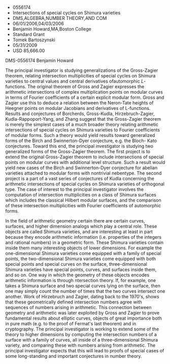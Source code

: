 
* 0556174
* Intersections of special cycles on Shimura varieties
* DMS,ALGEBRA,NUMBER THEORY,AND COM
* 06/01/2006,04/03/2006
* Benjamin Howard,MA,Boston College
* Standard Grant
* Tomek Bartoszynski
* 05/31/2009
* USD 85,666.00

DMS-0556174 Benjamin Howard

The principal investigator is studying generalizations of the Gross-Zagier
theorem, relating intersection multiplicities of special cycles on Shimura
varieties to central values and central derivatives ofautomorphic $L$-functions.
The original theorem of Gross and Zagier expresses the arithmetic intersections
of complex multiplication points on modular curves in terms of Fourier
coefficients of a certain explicit modular form. Gross and Zagier use this to
deduce a relation between the Neron-Tate heights of Heegner points on modular
Jacobians and derivatives of L-functions. Results and conjectures of Borcherds,
Gross-Kudla, Hirzebruch-Zagier, Kudla-Rappoport-Yang, and Zhang suggest that the
Gross-Zagier theorem is merely the simplest cases of a much broader theory
relating arithmetic intersections of special cycles on Shimura varieties to
Fourier coefficients of modular forms. Such a theory would yield results toward
generalized forms of the Birch and Swinnerton-Dyer conjecture, e.g. the Bloch-
Kato conjectures. Toward this end, the principal investigator is studying two
generalized forms of the Gross-Zagier theorem. The first project is to extend
the original Gross-Zagier theorem to include intersections of special points on
modular curves with additional level structure. Such a result would yield new
cases of the Birch and Swinnerton-Dyer conjecture for abelian varieties attached
to modular forms with nontrivial nebentype. The second project is a part of a
vast series of conjectures of Kudla concerning the arithmetic intersections of
special cycles on Shimura varieties of orthogonal type. The case of interest to
the principal investigator involves the computation of intersection
multiplicities on a class of Shimura surfaces which includes the classical
Hilbert modular surfaces, and the comparison of these intersection
multiplicities with Fourier coefficients of automorphic forms.

In the field of arithmetic geometry certain there are certain curves, surfaces,
and higher dimension analogs which play a central role. These objects are called
Shimura varieties, and are interesting at least in part because they encode
arithmetic information (i.e. properties of the integers and rational numbers) in
a geometric form. These Shimura varieties contain inside them many interesting
objects of lower dimensions. For example the one-dimensional Shimura varieties
come equipped with a family of special points, the two-dimensional Shimura
varieties come equipped with both special points and special curves on the
surface, three-dimensional Shimura varieties have special points, curves, and
surfaces inside them, and so on. One way in which the geometry of these objects
encodes arithmetic information is through ntersection theory. If, for example,
one takes a Shimura surface and two special curves lying on the surface, then
one may simply count the number of times that the two curves intersect one
another. Work of Hirzebruch and Zagier, dating back to the 1970's, shows that
these geometrically defined intersection numbers agree with sequences of numbers
arising in arithmetic. This connection between geometry and arithmetic was later
exploited by Gross and Zagier to prove fundamental results about elliptic
curves, objects of great importance both in pure math (e.g. to the proof of
Fermat's last theorem) and in cryptography. The principal investigator is
working to extend some of the theory to higher dimensions by computing the
intersection numbers of a surface with a family of curves, all inside of a
three-dimensional Shimura variety, and comparing these with numbers arising from
arithmetic. The principal investigator expects that this will lead to proofs of
special cases of some long-standing and important conjectures in number theory.
